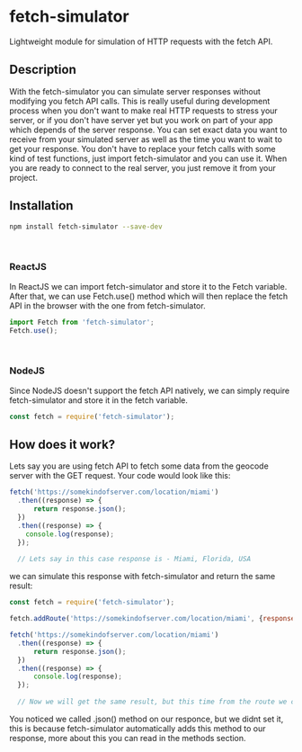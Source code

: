 # fetch-simulator
Lightweight module for simulation of HTTP requests with the fetch API.
<br />

## Description
With the fetch-simulator you can simulate server responses without modifying you fetch API calls. This is really useful during development process when you don't want to make real HTTP requests to stress your server, or if you don't have server yet but you work on part of your app which depends of the server response. You can set exact data you want to receive from your simulated server as well as the time you want to wait to get your response. You don't have to replace your fetch calls with some kind of test functions, just import fetch-simulator and you can use it. When you are ready to connect to the real server, you just remove it from your project.

## Installation

```bash
npm install fetch-simulator --save-dev
```
<br />

### ReactJS
In ReactJS we can import fetch-simulator and store it to the Fetch variable. After that, we can use Fetch.use() method which will then replace the fetch API in the browser with the one from fetch-simulator.
```js
import Fetch from 'fetch-simulator';
Fetch.use();
```
<br />

### NodeJS
Since NodeJS doesn't support the fetch API natively, we can simply require fetch-simulator and store it in the fetch variable.
```js
const fetch = require('fetch-simulator');
```

## How does it work?
Lets say you are using fetch API to fetch some data from the geocode server with the GET request. Your code would look like this:
```js
fetch('https://somekindofserver.com/location/miami')
  .then((response) => {
      return response.json();
  })
  .then((response) => {
    console.log(response);
  });
  
  // Lets say in this case response is - Miami, Florida, USA
```
we can simulate this response with fetch-simulator and return the same result:
```js
const fetch = require('fetch-simulator');

fetch.addRoute('https://somekindofserver.com/location/miami', {response: 'Miami, Florida, USA'});

fetch('https://somekindofserver.com/location/miami')
  .then((response) => {
      return response.json();
  })
  .then((response) => {
      console.log(response);
  });
  
  // Now we will get the same result, but this time from the route we created - Miami, Florida, USA
```
You noticed we called .json() method on our responce, but we didnt set it, this is because fetch-simulator automatically adds this method to our response, more about this you can read in the methods section.
